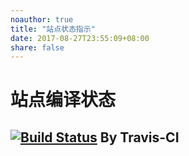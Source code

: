 ```yaml
---
noauthor: true
title: "站点状态指示"
date: 2017-08-27T23:55:09+08:00
share: false
---
```

# 站点编译状态
## [![Build Status](https://travis-ci.org/xjx00/blog.svg?branch=source)](https://travis-ci.org/xjx00/blog) By Travis-CI
